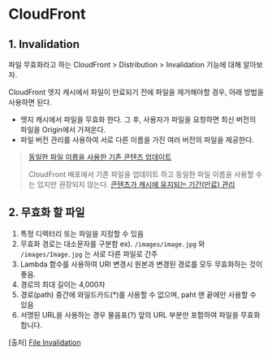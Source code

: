 # CloudFront

## 1. Invalidation

파일 무효화라고 하는 CloudFront > Distribution > Invalidation 기능에 대해 알아보자.

CloudFront 엣지 캐시에서 파일이 만료되기 전에 파일을 제거해야할 경우, 아래 방법을 사용하면 된다.

- 엣지 캐시에서 파일을 무효화 한다.
  그 후, 사용자가 파일을 요청하면 최신 버전의 파일을 Origin에서 가져온다.
- 파일 버전 관리를 사용하여 서로 다른 이름을 가진 여러 버전의 파일을 제공한다.

> [동일한 파일 이름을 사용한 기존 콘텐츠 업데이트](https://docs.aws.amazon.com/ko_kr/AmazonCloudFront/latest/DeveloperGuide/UpdatingExistingObjects.html#ReplacingObjects)
>
> CloudFront 배포에서 기존 파일을 업데이트 하고 동일한 파일 이름을 사용할 수는 있지만 권장되지 않는다.
> [콘텐츠가 캐시에 유지되는 기간(만료) 관리](https://docs.aws.amazon.com/ko_kr/AmazonCloudFront/latest/DeveloperGuide/Expiration.html#ExpirationAddingHeadersInS3)

## 2. 무효화 할 파일

1. 특정 디렉터리 또는 파일을 지정할 수 있음
2. 무효화 경로는 대소문자를 구분함
   ex). `/images/image.jpg` 와 `/images/Image.jpg` 는 서로 다른 파일로 간주
3. Lambda 함수를 사용하여 URI 변경시 원본과 변경된 경로를 모두 무효화하는 것이 좋음.
4. 경로의 최대 길이는 4,000자
5. 경로(path) 중간에 와일드카드(\*)를 사용할 수 없으며, paht 맨 끝에만 사용할 수 있음
6. 서명된 URL을 사용하는 경우 물음표(?) 앞의 URL 부분만 포함하여 파일을 무효화 합니다.

[출처] [File Invalidation](https://docs.aws.amazon.com/ko_kr/AmazonCloudFront/latest/DeveloperGuide/Invalidation.html)
